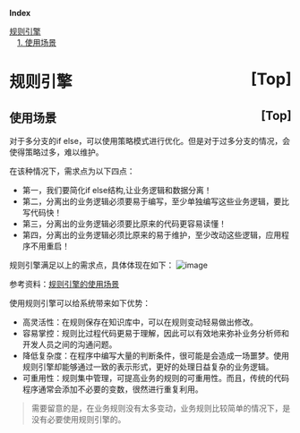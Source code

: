 <a name="index">**Index**</a>

<a href="#0">规则引擎</a>  
&emsp;<a href="#1">1. 使用场景</a>  
# <a name="0">规则引擎</a><a style="float:right;text-decoration:none;" href="#index">[Top]</a>
## <a name="1">使用场景</a><a style="float:right;text-decoration:none;" href="#index">[Top]</a>

对于多分支的if else，可以使用策略模式进行优化。但是对于过多分支的情况，会使得策略过多，难以维护。

在该种情况下，需求点为以下四点：
- 第一，我们要简化if else结构,让业务逻辑和数据分离！
- 第二，分离出的业务逻辑必须要易于编写，至少单独编写这些业务逻辑，要比写代码快！
- 第三，分离出的业务逻辑必须要比原来的代码更容易读懂！
- 第四，分离出的业务逻辑必须比原来的易于维护，至少改动这些逻辑，应用程序不用重启！

规则引擎满足以上的需求点，具体体现在如下：
![image](https://gitee.com/rbmon/file-storage/raw/main/learning-note/other/ruleEnginExample.jpg)

参考资料：[规则引擎的使用场景](https://www.cnblogs.com/rjzheng/p/10996186.html)


使用规则引擎可以给系统带来如下优势：
- 高灵活性：在规则保存在知识库中，可以在规则变动轻易做出修改。
- 容易掌控：规则比过程代码更易于理解，因此可以有效地来弥补业务分析师和开发人员之间的沟通问题。
- 降低复杂度：在程序中编写大量的判断条件，很可能是会造成一场噩梦。使用规则引擎却能够通过一致的表示形式，更好的处理日益复杂的业务逻辑。
- 可重用性：规则集中管理，可提高业务的规则的可重用性。而且，传统的代码程序通常会添加不必要的变数，很然进行重复利用。
> 需要留意的是，在业务规则没有太多变动，业务规则比较简单的情况下，是没有必要使用规则引擎的。

